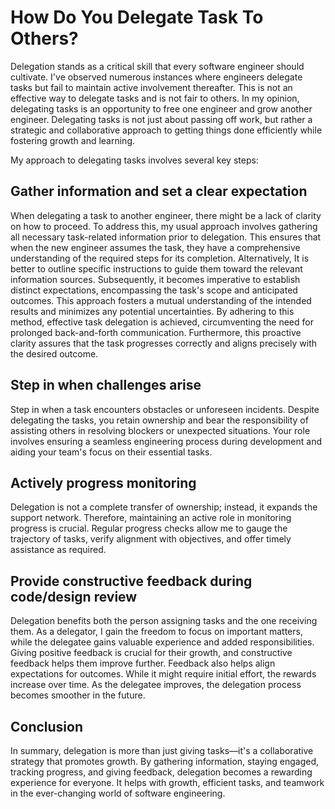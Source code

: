 # How Do You Delegate Task To Others?
Delegation stands as a critical skill that every software engineer should cultivate. I've observed numerous instances where engineers delegate tasks but fail to maintain active involvement thereafter. This is not an effective way to delegate tasks and is not fair to others. In my opinion, delegating tasks is an opportunity to free one engineer and grow another engineer. Delegating tasks is not just about passing off work, but rather a strategic and collaborative approach to getting things done efficiently while fostering growth and learning.

My approach to delegating tasks involves several key steps:

## Gather information and set a clear expectation

When delegating a task to another engineer, there might be a lack of clarity on how to proceed. To address this, my usual approach involves gathering all necessary task-related information prior to delegation. This ensures that when the new engineer assumes the task, they have a comprehensive understanding of the required steps for its completion. Alternatively, It is better to outline specific instructions to guide them toward the relevant information sources. Subsequently, it becomes imperative to establish distinct expectations, encompassing the task's scope and anticipated outcomes. This approach fosters a mutual understanding of the intended results and minimizes any potential uncertainties. By adhering to this method, effective task delegation is achieved, circumventing the need for prolonged back-and-forth communication. Furthermore, this proactive clarity assures that the task progresses correctly and aligns precisely with the desired outcome.

## Step in when challenges arise

Step in when a task encounters obstacles or unforeseen incidents. Despite delegating the tasks, you retain ownership and bear the responsibility of assisting others in resolving blockers or unexpected situations. Your role involves ensuring a seamless engineering process during development and aiding your team's focus on their essential tasks.

## Actively progress monitoring

Delegation is not a complete transfer of ownership; instead, it expands the support network. Therefore, maintaining an active role in monitoring progress is crucial. Regular progress checks allow me to gauge the trajectory of tasks, verify alignment with objectives, and offer timely assistance as required.

## Provide constructive feedback during code/design review

Delegation benefits both the person assigning tasks and the one receiving them. As a delegator, I gain the freedom to focus on important matters, while the delegatee gains valuable experience and added responsibilities. Giving positive feedback is crucial for their growth, and constructive feedback helps them improve further. Feedback also helps align expectations for outcomes. While it might require initial effort, the rewards increase over time. As the delegatee improves, the delegation process becomes smoother in the future.

## Conclusion
In summary, delegation is more than just giving tasks—it's a collaborative strategy that promotes growth. By gathering information, staying engaged, tracking progress, and giving feedback, delegation becomes a rewarding experience for everyone. It helps with growth, efficient tasks, and teamwork in the ever-changing world of software engineering.